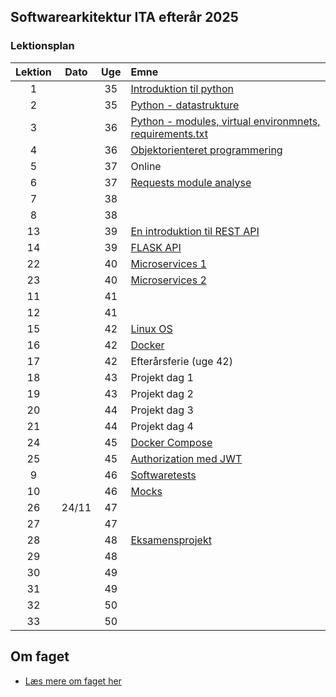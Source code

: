 ## Softwarearkitektur ITA efterår 2025

### Lektionsplan


| Lektion |    Dato    |   Uge   |       Emne                            |
|:-----:|:---------:|:-------:|:----------------------------------------------------------|
|    1    |            |    35     | [Introduktion til python](materialer/intro1/py_intro_1.md)                |
|    2    |            |    35     | [Python - datastrukture](materialer/intro2/py_intro_2.md)                 |
|    3    |            |    36     | [Python - modules, virtual environmnets, requirements.txt](materialer/intro3/py_intro_3.md)|
|    4    |            |    36     | [Objektorienteret programmering](materialer/oop1/oop_1.md)|
|    5    |            |    37     | Online |
|    6   |            |    37     | [Requests module analyse](materialer/requests_module/requests.md)|
|    7    |            |    38     |          |
|    8    |            |    38     |          |
|   13     |            |    39     | [En introduktion til REST API](materialer/restapi1/introduktion_til_rest_api.md)|
|   14     |            |    39     | [FLASK API](materialer/restapi2/flask.md)|
|   22       |            |    40     | [Microservices 1](lessons/ses10.md) |
|   23       |            |    40     | [Microservices 2](lessons/ses10.md)  |
|   11     |            |    41     | [](lessons/ses10.md) |
|   12     |            |    41     | [](lessons/ses10.md) |
|   15     |            |    42     | [Linux OS](materialer/docker1/docker_1.md)|
|   16     |            |    42     | [Docker](materialer/docker2/docker_2.md)|
|   17     |            |    42     | Efterårsferie (uge 42) |
|   18    |       |    43   | Projekt dag 1 |
|   19       |       |    43     | Projekt dag 2 |
|   20   |       |     44    | Projekt dag 3 |
|   21       |       |    44     | Projekt dag 4 |
|   24       |            |    45     | [Docker Compose](materialer/docker3/docker_3.md) |
|   25       |            |    45     | [Authorization med JWT](lessons/ses10.md)  |
|    9    |            |    46     | [Softwaretests ](materialer/tests1/testing_1.md) |
|   10     |            |    46     | [Mocks](materialer/tests2/testing_2.md) |
|   26      |     24/11  |    47     | [](lessons/ses10.md)  |
|   27       |            |    47     | [](lessons/ses10.md)  |
|   28       |            |    48     | [Eksamensprojekt ](lessons/ses10.md)    |
|   29       |            |    48     | [](lessons/ses10.md) |
|   30       |            |    49     | [](lessons/ses10.md)  |
|   31       |            |    49     | [](lessons/ses10.md)  |
|   32       |            |    50     | |
|   33       |            |    50     | [](lessons/ses10.md)  |

## Om faget
* [Læs mere om faget her](formalia/about_this_elective.md)
